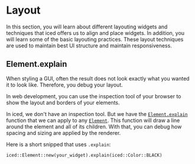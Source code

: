 # Layout

In this section, you will learn about different layouting widgets and techniques that iced offers us to align and place widgets. In addition, you will learn some of the basic layouting practices. These layout techniques are used to maintain best UI structure and maintain responsiveness.

## Element.explain
When styling a GUI, often the result does not look exactly what you wanted it to look like. Therefore, you debug your layout.

In web development, you can use the inspection tool of your browser to show the layout and borders of your elements.

In iced, we don't have an inspection tool. But we have the [`Element.explain`](https://docs.rs/iced/latest/iced/type.Element.html#method.explain) function that we can apply to any [`Element`](https://docs.rs/iced/latest/iced/type.Element.html).
This function will draw a line around the element and all of its children. With that, you can debug how spacing and sizing are applied by the renderer.

Here is a short snipped that uses `.explain`:
```rust,ignore
iced::Element::new(your_widget).explain(iced::Color::BLACK)
```
